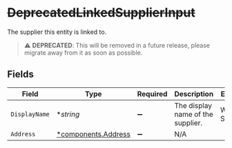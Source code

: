 # ~~DeprecatedLinkedSupplierInput~~

The supplier this entity is linked to.

> :warning: **DEPRECATED**: This will be removed in a future release, please migrate away from it as soon as possible.


## Fields

| Field                                                     | Type                                                      | Required                                                  | Description                                               | Example                                                   |
| --------------------------------------------------------- | --------------------------------------------------------- | --------------------------------------------------------- | --------------------------------------------------------- | --------------------------------------------------------- |
| `DisplayName`                                             | **string*                                                 | :heavy_minus_sign:                                        | The display name of the supplier.                         | Windsurf Shop                                             |
| `Address`                                                 | [*components.Address](../../models/components/address.md) | :heavy_minus_sign:                                        | N/A                                                       |                                                           |